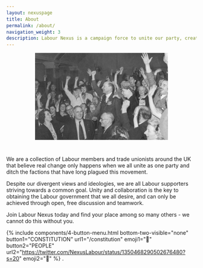 ```yaml
---
layout: nexuspage
title: About
permalink: /about/
navigation_weight: 3
description: Labour Nexus is a campaign force to unite our party, create an environment for constructive discourse and bring Labour to Downing Street.
---
```


<div style="text-align: center;">
<img src="/images/stock/atlee.jpg" style="width: 70%; height: auto;margin-bottom: 25px;">
</div>

We are a collection of Labour members and trade unionists around the UK that believe real change only happens when we all unite as one party and ditch the factions that have long plagued this movement. 

Despite our divergent views and ideologies, we are all Labour supporters striving towards a common goal. Unity and collaboration is the key to obtaining the Labour government that we all desire, and can only be achieved through open, free discussion and teamwork.

Join Labour Nexus today and find your place among so many others - we cannot do this without you.

{% include components/4-button-menu.html bottom-two-visible="none" button1="CONSTITUTION" url1="/constitution" emoji1="📃" button2="PEOPLE" url2="https://twitter.com/NexusLabour/status/1350468290502676480?s=20" emoji2="💬" %}
.